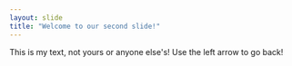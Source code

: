 ```yaml
---
layout: slide
title: "Welcome to our second slide!"
---
```

This is my text, not yours or anyone else's!
Use the left arrow to go back!
